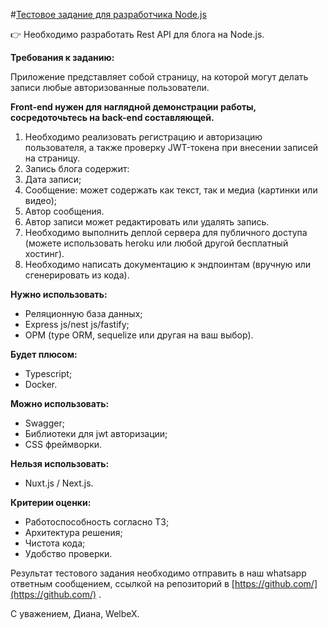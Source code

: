 #[Тестовое задание для разработчика Node.js](https://faint-adasaurus-4bc.notion.site/Node-js-505eb1dcbd9e43ab9868bbbbb0bda441)

<aside>
👉 Необходимо разработать Rest API для блога на Node.js.
</aside>

**Требования к заданию:**

Приложение представляет собой страницу, на которой могут делать записи любые авторизованные пользователи.

**Front-end нужен для наглядной демонстрации работы, сосредоточьтесь на back-end составляющей.**

1. Необходимо реализовать регистрацию и авторизацию пользователя, а также проверку JWT-токена при внесении записей на страницу.
2. Запись блога содержит:
  1. Дата записи;
  2. Сообщение: может содержать как текст, так и медиа (картинки или видео);
  3. Автор сообщения.
3. Автор записи может редактировать или удалять запись.
4. Необходимо выполнить деплой сервера для публичного доступа (можете использовать heroku или любой другой бесплатный хостинг).
5. Необходимо написать документацию к эндпоинтам (вручную или сгенерировать из кода).

**Нужно использовать:**

- Реляционную база данных;
- Express js/nest js/fastify;
- ОРМ (type ORM, sequelize или другая на ваш выбор).

**Будет плюсом:**

- Typescript;
- Docker.

**Можно использовать:**

- Swagger;
- Библиотеки для jwt авторизации;
- CSS фреймворки.

**Нельзя использовать:**

- Nuxt.js / Next.js.

**Критерии оценки:**

- Работоспособность согласно ТЗ;
- Архитектура решения;
- Чистота кода;
- Удобство проверки.

Результат тестового задания необходимо отправить в наш whatsapp ответным сообщением, ссылкой на репозиторий в [https://github.com/](https://github.com/) .

С уважением, Диана, WelbeX.
